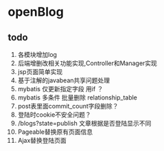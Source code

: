 # openBlog

## todo

1. 各模块增加log
2. 后端增删改相关功能实现,Controller和Manager实现
3. jsp页面简单实现
4. 基于注解的javabean共享问题处理
5. mybatis 仅更新指定字段 用if ？
6. mybatis 多条件 批量删除 relationship_table
7. post表里面commit_count字段删除？
8. 登陆时cookie不安全问题？
9. /blogs?state=publish 文章根据是否登陆显示不同
10. Pageable替换原有页面信息
11. Ajax替换登陆页面